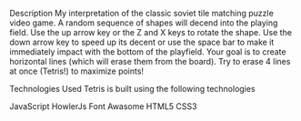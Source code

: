 Description
My interpretation of the classic soviet tile matching puzzle video game. A random sequence of shapes will decend into the playing field. Use the up arrow key or the Z and X keys to rotate the shape. Use the down arrow key to speed up its decent or use the space bar to make it immediately impact with the bottom of the playfield. Your goal is to create horizontal lines (which will erase them from the board). Try to erase 4 lines at once (Tetris!) to maximize points!

Technologies Used
Tetris is built using the following technologies

 JavaScript
 HowlerJs
 Font Awasome
 HTML5
 CSS3
